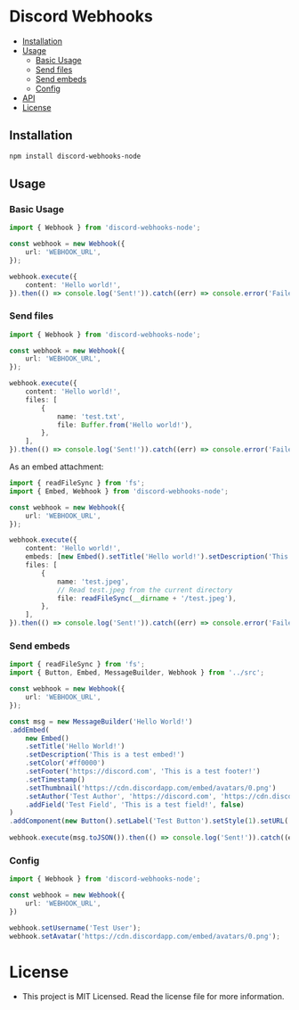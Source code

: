 # Discord Webhooks
- [Installation](#installation)
- [Usage](#usage)
    - [Basic Usage](#basic-usage)
    - [Send files](#send-files)
    - [Send embeds](#send-embeds)
    - [Config](#config)
- [API](https://gaurishhs.github.io/discord-webhooks-node/)
- [License](#license)

## Installation

```bash
npm install discord-webhooks-node
```

## Usage

### Basic Usage

```ts
import { Webhook } from 'discord-webhooks-node';

const webhook = new Webhook({
    url: 'WEBHOOK_URL',
});

webhook.execute({
    content: 'Hello world!',
}).then(() => console.log('Sent!')).catch((err) => console.error('Failed! ', err));
```

### Send files

```ts
import { Webhook } from 'discord-webhooks-node';

const webhook = new Webhook({
    url: 'WEBHOOK_URL',
});

webhook.execute({
    content: 'Hello world!',
    files: [
        {
            name: 'test.txt',
            file: Buffer.from('Hello world!'),
        },
    ],
}).then(() => console.log('Sent!')).catch((err) => console.error('Failed! ', err));
```

As an embed attachment:

```ts
import { readFileSync } from 'fs';
import { Embed, Webhook } from 'discord-webhooks-node';

const webhook = new Webhook({
    url: 'WEBHOOK_URL',
});

webhook.execute({
    content: 'Hello world!',
    embeds: [new Embed().setTitle('Hello world!').setDescription('This is a test embed.').setImage('attachment://test.jpeg').toJSON()],
    files: [
        {
            name: 'test.jpeg',
            // Read test.jpeg from the current directory
            file: readFileSync(__dirname + '/test.jpeg'),
        },
    ],
}).then(() => console.log('Sent!')).catch((err) => console.error('Failed! ', err));
```

### Send embeds

```ts
import { readFileSync } from 'fs';
import { Button, Embed, MessageBuilder, Webhook } from '../src';

const webhook = new Webhook({
    url: 'WEBHOOK_URL',
});

const msg = new MessageBuilder('Hello World!')
.addEmbed(
    new Embed()
    .setTitle('Hello World!')
    .setDescription('This is a test embed!')
    .setColor('#ff0000')
    .setFooter('https://discord.com', 'This is a test footer!')
    .setTimestamp()
    .setThumbnail('https://cdn.discordapp.com/embed/avatars/0.png')
    .setAuthor('Test Author', 'https://discord.com', 'https://cdn.discordapp.com/embed/avatars/0.png')
    .addField('Test Field', 'This is a test field!', false)
)
.addComponent(new Button().setLabel('Test Button').setStyle(1).setURL('https://discord.com'));
 
webhook.execute(msg.toJSON()).then(() => console.log('Sent!')).catch((err) => console.error('Failed! ', err));
```

### Config

```ts
import { Webhook } from 'discord-webhooks-node';

const webhook = new Webhook({
    url: 'WEBHOOK_URL',
})

webhook.setUsername('Test User');
webhook.setAvatar('https://cdn.discordapp.com/embed/avatars/0.png');

```
# License
- This project is MIT Licensed. Read the license file for more information.